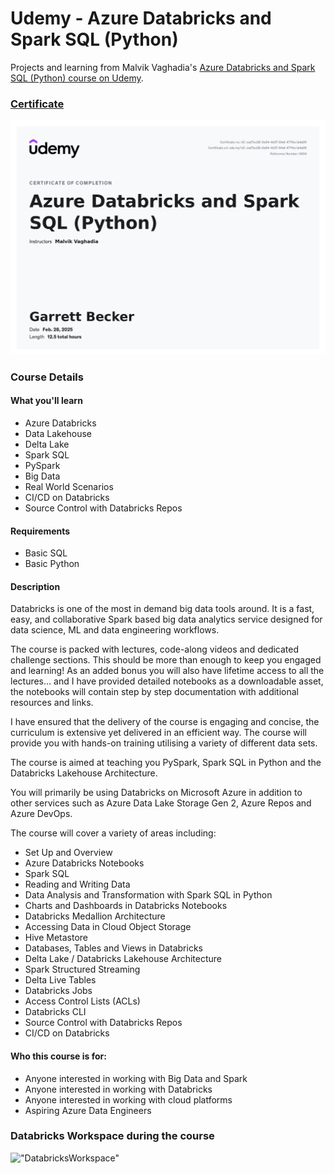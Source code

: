 # Udemy - Azure Databricks and Spark SQL (Python)

Projects and learning from Malvik Vaghadia's [Azure Databricks and Spark SQL (Python) course on Udemy](https://www.udemy.com/course/azure-databricks-and-spark-sql-python/).

### [Certificate]()

!["Certificate"](./Certificate.jpg)

### Course Details

#### What you'll learn
- Azure Databricks
- Data Lakehouse
- Delta Lake
- Spark SQL
- PySpark
- Big Data
- Real World Scenarios
- CI/CD on Databricks
- Source Control with Databricks Repos

#### Requirements
- Basic SQL
- Basic Python

#### Description
Databricks is one of the most in demand big data tools around. It is a fast, easy, and collaborative Spark based big data analytics service designed for data science, ML and data engineering workflows.

The course is packed with lectures, code-along videos and dedicated challenge sections. This should be more than enough to keep you engaged and learning! As an added bonus you will also have lifetime access to all the lectures… and I have provided detailed notebooks as a downloadable asset, the notebooks will contain step by step documentation with additional resources and links.

I have ensured that the delivery of the course is engaging and concise, the curriculum is extensive yet delivered in an efficient way. The course will provide you with hands-on training utilising a variety of different data sets.

The course is aimed at teaching you PySpark, Spark SQL in Python and the Databricks Lakehouse Architecture.

You will primarily be using Databricks on Microsoft Azure in addition to other services such as Azure Data Lake Storage Gen 2,  Azure Repos and Azure DevOps.

The course will cover a variety of areas including:
- Set Up and Overview
- Azure Databricks Notebooks
- Spark SQL
- Reading and Writing Data
- Data Analysis and Transformation with Spark SQL in Python
- Charts and Dashboards in Databricks Notebooks
- Databricks Medallion Architecture
- Accessing Data in Cloud Object Storage
- Hive Metastore
- Databases, Tables and Views in Databricks
- Delta Lake / Databricks Lakehouse Architecture
- Spark Structured Streaming
- Delta Live Tables
- Databricks Jobs
- Access Control Lists (ACLs)
- Databricks CLI
- Source Control with Databricks Repos
- CI/CD on Databricks

#### Who this course is for:
- Anyone interested in working with Big Data and Spark
- Anyone interested in working with Databricks
- Anyone interested in working with cloud platforms
- Aspiring Azure Data Engineers

### Databricks Workspace during the course
!["DatabricksWorkspace"](./DatabricksWorkspace.png)